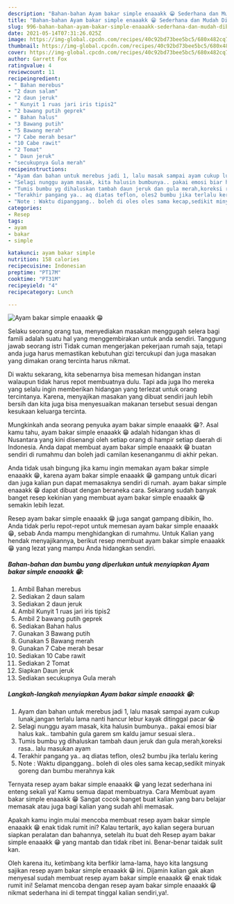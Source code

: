 ```yaml
---
description: "Bahan-bahan Ayam bakar simple enaaakk 😁 Sederhana dan Mudah Dibuat"
title: "Bahan-bahan Ayam bakar simple enaaakk 😁 Sederhana dan Mudah Dibuat"
slug: 996-bahan-bahan-ayam-bakar-simple-enaaakk-sederhana-dan-mudah-dibuat
date: 2021-05-14T07:31:26.025Z
image: https://img-global.cpcdn.com/recipes/40c92bd73bee5bc5/680x482cq70/ayam-bakar-simple-enaaakk-😁-foto-resep-utama.jpg
thumbnail: https://img-global.cpcdn.com/recipes/40c92bd73bee5bc5/680x482cq70/ayam-bakar-simple-enaaakk-😁-foto-resep-utama.jpg
cover: https://img-global.cpcdn.com/recipes/40c92bd73bee5bc5/680x482cq70/ayam-bakar-simple-enaaakk-😁-foto-resep-utama.jpg
author: Garrett Fox
ratingvalue: 4
reviewcount: 11
recipeingredient:
- " Bahan merebus"
- "2 daun salam"
- "2 daun jeruk"
- " Kunyit 1 ruas jari iris tipis2"
- "2 bawang putih geprek"
- " Bahan halus"
- "3 Bawang putih"
- "5 Bawang merah"
- "7 Cabe merah besar"
- "10 Cabe rawit"
- "2 Tomat"
- " Daun jeruk"
- "secukupnya Gula merah"
recipeinstructions:
- "Ayam dan bahan untuk merebus jadi 1, lalu masak sampai ayam cukup lunak,jangan terlalu lama nanti hancur lebur kayak ditinggal pacar 😭"
- "Selagi nunggu ayam masak, kita halusin bumbunya.. pakai emosi biar halus kak.. tambahin gula garem sm kaldu jamur sesuai slera.."
- "Tumis bumbu yg dihaluskan tambah daun jeruk dan gula merah,koreksi rasa.. lalu masukan ayam"
- "Terakhir pangang ya.. aq diatas teflon, oles2 bumbu jika terlalu kering"
- "Note : Waktu dipanggang.. boleh di oles oles sama kecap,sedikit minyak goreng dan bumbu merahnya kak"
categories:
- Resep
tags:
- ayam
- bakar
- simple

katakunci: ayam bakar simple 
nutrition: 158 calories
recipecuisine: Indonesian
preptime: "PT17M"
cooktime: "PT31M"
recipeyield: "4"
recipecategory: Lunch

---
```



![Ayam bakar simple enaaakk 😁](https://img-global.cpcdn.com/recipes/40c92bd73bee5bc5/680x482cq70/ayam-bakar-simple-enaaakk-😁-foto-resep-utama.jpg)

Selaku seorang orang tua, menyediakan masakan menggugah selera bagi famili adalah suatu hal yang menggembirakan untuk anda sendiri. Tanggung jawab seorang istri Tidak cuman mengerjakan pekerjaan rumah saja, tetapi anda juga harus memastikan kebutuhan gizi tercukupi dan juga masakan yang dimakan orang tercinta harus nikmat.

Di waktu  sekarang, kita sebenarnya bisa memesan hidangan instan walaupun tidak harus repot membuatnya dulu. Tapi ada juga lho mereka yang selalu ingin memberikan hidangan yang terlezat untuk orang tercintanya. Karena, menyajikan masakan yang dibuat sendiri jauh lebih bersih dan kita juga bisa menyesuaikan makanan tersebut sesuai dengan kesukaan keluarga tercinta. 



Mungkinkah anda seorang penyuka ayam bakar simple enaaakk 😁?. Asal kamu tahu, ayam bakar simple enaaakk 😁 adalah hidangan khas di Nusantara yang kini disenangi oleh setiap orang di hampir setiap daerah di Indonesia. Anda dapat membuat ayam bakar simple enaaakk 😁 buatan sendiri di rumahmu dan boleh jadi camilan kesenanganmu di akhir pekan.

Anda tidak usah bingung jika kamu ingin memakan ayam bakar simple enaaakk 😁, karena ayam bakar simple enaaakk 😁 gampang untuk dicari dan juga kalian pun dapat memasaknya sendiri di rumah. ayam bakar simple enaaakk 😁 dapat dibuat dengan beraneka cara. Sekarang sudah banyak banget resep kekinian yang membuat ayam bakar simple enaaakk 😁 semakin lebih lezat.

Resep ayam bakar simple enaaakk 😁 juga sangat gampang dibikin, lho. Anda tidak perlu repot-repot untuk memesan ayam bakar simple enaaakk 😁, sebab Anda mampu menghidangkan di rumahmu. Untuk Kalian yang hendak menyajikannya, berikut resep membuat ayam bakar simple enaaakk 😁 yang lezat yang mampu Anda hidangkan sendiri.

<!--inarticleads1-->

##### Bahan-bahan dan bumbu yang diperlukan untuk menyiapkan Ayam bakar simple enaaakk 😁:

1. Ambil  Bahan merebus
1. Sediakan 2 daun salam
1. Sediakan 2 daun jeruk
1. Ambil  Kunyit 1 ruas jari iris tipis2
1. Ambil 2 bawang putih geprek
1. Sediakan  Bahan halus
1. Gunakan 3 Bawang putih
1. Gunakan 5 Bawang merah
1. Gunakan 7 Cabe merah besar
1. Sediakan 10 Cabe rawit
1. Sediakan 2 Tomat
1. Siapkan  Daun jeruk
1. Sediakan secukupnya Gula merah




<!--inarticleads2-->

##### Langkah-langkah menyiapkan Ayam bakar simple enaaakk 😁:

1. Ayam dan bahan untuk merebus jadi 1, lalu masak sampai ayam cukup lunak,jangan terlalu lama nanti hancur lebur kayak ditinggal pacar 😭
1. Selagi nunggu ayam masak, kita halusin bumbunya.. pakai emosi biar halus kak.. tambahin gula garem sm kaldu jamur sesuai slera..
1. Tumis bumbu yg dihaluskan tambah daun jeruk dan gula merah,koreksi rasa.. lalu masukan ayam
1. Terakhir pangang ya.. aq diatas teflon, oles2 bumbu jika terlalu kering
1. Note : Waktu dipanggang.. boleh di oles oles sama kecap,sedikit minyak goreng dan bumbu merahnya kak




Ternyata resep ayam bakar simple enaaakk 😁 yang lezat sederhana ini enteng sekali ya! Kamu semua dapat membuatnya. Cara Membuat ayam bakar simple enaaakk 😁 Sangat cocok banget buat kalian yang baru belajar memasak atau juga bagi kalian yang sudah ahli memasak.

Apakah kamu ingin mulai mencoba membuat resep ayam bakar simple enaaakk 😁 enak tidak rumit ini? Kalau tertarik, ayo kalian segera buruan siapkan peralatan dan bahannya, setelah itu buat deh Resep ayam bakar simple enaaakk 😁 yang mantab dan tidak ribet ini. Benar-benar taidak sulit kan. 

Oleh karena itu, ketimbang kita berfikir lama-lama, hayo kita langsung sajikan resep ayam bakar simple enaaakk 😁 ini. Dijamin kalian gak akan menyesal sudah membuat resep ayam bakar simple enaaakk 😁 enak tidak rumit ini! Selamat mencoba dengan resep ayam bakar simple enaaakk 😁 nikmat sederhana ini di tempat tinggal kalian sendiri,ya!.

